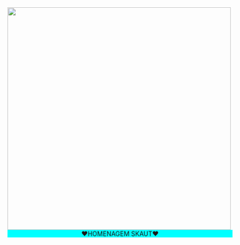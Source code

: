 <!DOCTYPE html>
<html lang="pt-br">
<head>
    <meta charset="UTF-8">
    <meta http-equiv="X-UA-Compatible" content="IE=edge">
    <meta name="viewport" content="width=device-width, initial-scale=1.0">
    
</head>
<body>
    <a href="https://microonda.github.io/aniversario/index.html" ><img src="https://media.tenor.com/QF1VjLYFpzMAAAAd/dota-dota2.gif" width="500" height="500"></a>
  <br> 
    <p style="display: block; margin: auto; text-align: center; background-color: aqua;">❤HOMENAGEM SKAUT❤</p>
</body>
</html>
